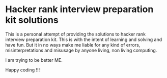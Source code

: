 # Hacker rank interview preparation kit solutions

This is a personal attempt of providing the solutions to hacker rank interview preparation kit.
This is with the intent of learning and solving and have fun. But it in no ways make me liable for any kind of errors, 
misinterpretations and misusage by anyone living, non living computing.

I am trying to be better ME.

Happy coding !!!